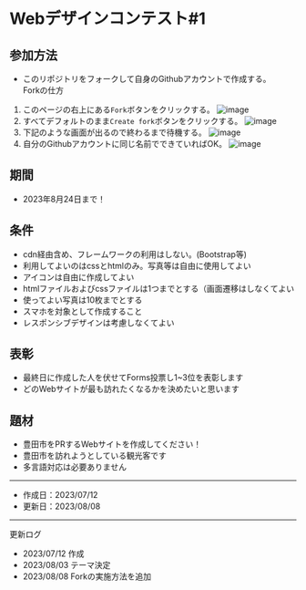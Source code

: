 # Webデザインコンテスト#1
## 参加方法
- このリポジトリをフォークして自身のGithubアカウントで作成する。<br>
Forkの仕方
1. このページの右上にある```Fork```ボタンをクリックする。
  ![image](https://github.com/fukicycle/web-design-contest-part1/assets/106070646/73483bd0-6861-4ff3-b100-a7be1abf53d7)
3. すべてデフォルトのまま```Create fork```ボタンをクリックする。
  ![image](https://github.com/fukicycle/web-design-contest-part1/assets/106070646/06c0ad40-d3c5-4069-acbb-8869a47cb0bb)
5. 下記のような画面が出るので終わるまで待機する。
  ![image](https://github.com/fukicycle/web-design-contest-part1/assets/106070646/7d94750e-c569-4874-841d-36b6e7f8f31f)
7. 自分のGithubアカウントに同じ名前でできていればOK。
  ![image](https://github.com/fukicycle/web-design-contest-part1/assets/106070646/11dfd1fe-cefc-48b8-a3d7-c4b8a8da9a12)
## 期間
- 2023年8月24日まで！
## 条件
- cdn経由含め、フレームワークの利用はしない。(Bootstrap等)
- 利用してよいのはcssとhtmlのみ。写真等は自由に使用してよい
- アイコンは自由に作成してよい
- htmlファイルおよびcssファイルは1つまでとする（画面遷移はしなくてよい
- 使ってよい写真は10枚までとする
- スマホを対象として作成すること
- レスポンシブデザインは考慮しなくてよい
## 表彰
- 最終日に作成した人を伏せてForms投票し1~3位を表彰します
- どのWebサイトが最も訪れたくなるかを決めたいと思います

## 題材
- 豊田市をPRするWebサイトを作成してください！
- 豊田市を訪れようとしている観光客です
- 多言語対応は必要ありません
-----------------------
- 作成日：2023/07/12
- 更新日：2023/08/08
-----------------------
更新ログ
- 2023/07/12  作成
- 2023/08/03  テーマ決定
- 2023/08/08  Forkの実施方法を追加
